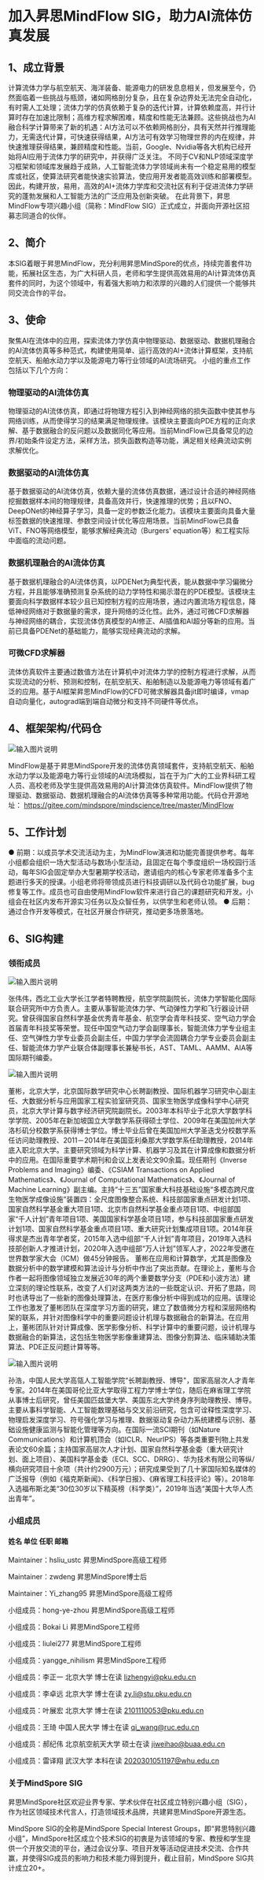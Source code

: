 # 加入昇思MindFlow SIG，助力AI流体仿真发展

## 1、成立背景

计算流体力学与航空航天、海洋装备、能源电力的研发息息相关，但发展至今，仍然面临着一些挑战与瓶颈，诸如网格剖分复杂，且在复杂边界处无法完全自动化，有时需人工处理；流体力学的仿真依赖于复杂的迭代计算，计算依赖度高，并行计算时存在加速比限制；高维方程求解困难，精度和性能无法兼顾。这些挑战也为AI融合科学计算带来了新的机遇：AI方法可以不依赖网格剖分，具有天然并行推理能力，无需迭代计算，可快速获得结果，AI方法可有效学习物理世界的内在规律，并快速推理获得结果，兼顾精度和性能。当前，Google、Nvidia等各大机构已经开始将AI应用于流体力学的研究中，并获得广泛关注。
不同于CV和NLP领域深度学习框架和领域库发展趋于成熟，人工智能流体力学领域尚未有一个稳定易用的模型库或社区，使算法研究者能快速实验算法，使应用开发者能高效训练和部署模型。
因此，构建开放，易用，高效的AI+流体力学库和交流社区有利于促进流体力学研究的蓬勃发展和人工智能方法的广泛应用及创新突破。
在此背景下，昇思MindFlow专项兴趣小组（简称：MindFlow SIG）正式成立，并面向开源社区招募志同道合的伙伴。

## 2、简介

本SIG着眼于昇思MindFlow，充分利用昇思MindSpore的优点，持续完善套件功能，拓展社区生态，为广大科研人员，老师和学生提供高效易用的AI计算流体仿真套件的同时，为这个领域中，有着强大影响力和浓厚的兴趣的人们提供一个能够共同交流合作的平台。

## 3、使命

聚焦AI在流体中的应用，探索流体力学仿真中物理驱动、数据驱动、数据机理融合的AI流体仿真等多种范式，构建使用简单、运行高效的AI+流体计算框架，支持航空航天、船舶水动力学以及能源电力等行业领域的AI流场研究。
小组的重点工作包括以下几个方向：

### 物理驱动的AI流体仿真

物理驱动的AI流体仿真，即通过将物理方程引入到神经网络的损失函数中使其参与网络训练，从而使得学习的结果满足物理规律。该模块主要面向PDE方程的正向求解、基于数据融合的反问题以及数据同化等应用。当前MindFlow已具备常见的边界/初始条件设定方法，采样方法，损失函数构造等功能，满足相关经典流动实例求解优化。

### 数据驱动的AI流体仿真

基于数据驱动的AI流体仿真，依赖大量的流体仿真数据，通过设计合适的神经网络挖掘数据样本间的物理规律，具备高效并行，快速推理的优势；且以FNO、DeepONet的神经算子学习，具备一定的参数泛化能力。该模块主要面向具备大量标签数据的快速推理、参数空间设计优化等应用场景。当前MindFlow已具备ViT、FNO等网络模型，能够求解经典流动（Burgers' equation等）和工程实际中面临的流动问题。

### 数据机理融合的AI流体仿真

基于数据机理融合的AI流体仿真，以PDENet为典型代表，能从数据中学习偏微分方程，并且能够准确预测复杂系统的动力学特性和揭示潜在的PDE模型。该模块主要面向科学数据样本较少且已知控制方程的应用场景，通过内置流场方程信息，降低神经网络对于数据量的需求，提升网络的泛化性。此外，通过可微CFD求解器与神经网络的耦合，实现流体仿真模型的AI修正、AI插值和AI超分等新的应用。当前已具备PDENet的基础能力，能够实现经典流动的求解。

### 可微CFD求解器

流体仿真软件主要通过数值方法在计算机中对流体力学的控制方程进行求解，从而实现流动的分析、预测和控制，在航空航天、船舶制造以及能源电力等领域有着广泛的应用。基于AI框架昇思MindFlow的CFD可微求解器具备jit即时编译，vmap自动向量化，autograd端到端自动微分和支持不同硬件等优点。

## 4、框架架构/代码仓

![输入图片说明](images/mindflow_archi_CN.png)

MindFlow是基于昇思MindSpore开发的流体仿真领域套件，支持航空航天、船舶水动力学以及能源电力等行业领域的AI流场模拟，旨在于为广大的工业界科研工程人员、高校老师及学生提供高效易用的AI计算流体仿真软件。MindFlow提供了物理驱动、数据驱动、数据机理融合的AI流体仿真等多种常用功能。代码仓开源地址：
https://gitee.com/mindspore/mindscience/tree/master/MindFlow

## 5、工作计划

● 前期：以成员学术交流活动为主，为MindFlow演进和功能完善提供参考。每年小组都会组织一场大型活动与数场小型活动，且固定在每个季度组织一场校园行活动，每年SIG会固定举办大型暑期学校活动，邀请组内的核心专家老师准备多个主题进行多天的授课。小组老师将带领成员进行科技调研以及代码仓功能扩展，bug修复等工作。成员也可自由使用MindFlow软件来进行自己的课题研究和开发。小组会在社区内发布开源实习任务以及众智任务，以供学生和老师认领。
● 后期：通过合作开发等模式，在社区开展合作研究，推动更多场景落地。

## 6、SIG构建

### 领衔成员

![输入图片说明](images/%E5%BC%A0%E4%BC%9F%E4%BC%9F.jpeg)

张伟伟，西北工业大学长江学者特聘教授，航空学院副院长，流体力学智能化国际联合研究所中方负责人。主要从事智能流体力学、气动弹性力学和飞行器设计研究。曾获得国家自然科学基金优秀青年基金、航空学会青年科技奖、空气动力学会首届青年科技奖等荣誉。现任中国空气动力学会副理事长，智能流体力学专业组主任、空气弹性力学专业委员会副主任，中国力学学会流固耦合力学专业委员会副主任、智能流体力学产业联合体副理事长兼秘书长，AST、TAML、AAMM、AIA等国际期刊编委。

![输入图片说明](images/%E8%91%A3%E5%BD%AC.jpeg)

董彬，北京大学，北京国际数学研究中心长聘副教授、国际机器学习研究中心副主任、大数据分析与应用国家工程实验室研究员、国家生物医学成像科学中心研究员，北京大学计算与数字经济研究院副院长。2003年本科毕业于北京大学数学科学学院、2005年在新加坡国立大学数学系获得硕士学位、2009年在美国加州大学洛杉矶分校数学系获得博士学位。博士毕业后曾在美国加州大学圣迭戈分校数学系任访问助理教授、2011－2014年在美国亚利桑那大学数学系任助理教授，2014年底入职北京大学。主要研究领域为科学计算、机器学习及其在计算成像和数据分析中的应用。在国际重要学术期刊和会议上发表论文90余篇。现任期刊《Inverse Problems and Imaging》编委、《CSIAM Transactions on Applied Mathematics》、《Journal of Computational Mathematics》、《Journal of Machine Learning》副主编。主持“十三五”国家重大科技基础设施“多模态跨尺度生物医学成像设施”装置四：全尺度图像整合系统、科技部国家重点研发计划1项、国家自然科学基金重大项目1项、北京市自然科学基金重点项目1项、中组部国家“千人计划”青年项目1项、美国国家科学基金项目1项，参与科技部国家重点研发计划1项、国家自然科学基金重点项目1项、重大研究计划集成项目1项。2014年获得求是杰出青年学者奖，2015年入选中组部“千人计划”青年项目，2019年入选科技部创新人才推进计划，2020年入选中组部“万人计划”领军人才，2022年受邀在世界数学家大会（ICM）做45分钟报告。
董彬在应用和计算数学，尤其是图像及数据分析中的数学建模和算法设计与分析中作出了突出贡献。在理论上，董彬与合作者一起将图像领域独立发展近30年的两个重要数学分支（PDE和小波方法）建立深刻的理论性联系，改变了人们对这两类方法的一些既定认识、开拓了思路，同时也诱导出了一些新的图像处理算法，在医疗影像分析中得到成功的应用。该理论工作也激发了董彬团队在深度学习方面的研究，建立了数值微分方程和深层网络构架的联系，并针对图像科学中的重要问题设计机理与数据融合的新算法。在应用上，董彬团队针对计算成像、医学影像分析、科学计算中的重要问题，设计机理与数据融合的新算法，这包括生物医学影像重建算法、图像分割算法、临床辅助决策算法、PDE正反问题计算等等。

![输入图片说明](images/%E5%AD%99%E6%B5%A9.jpeg)

孙浩，中国人民大学高瓴人工智能学院“长聘副教授、博导"，国家高层次人才青年专家。2014年在美国哥伦比亚大学取得工程力学博士学位，随后在麻省理工学院从事博士后研究，曾任美国匹兹堡大学、美国东北大学终身序列助理教授、博导。主要从事科学智能、人工智能数理基础与交叉前沿研究，包含可诠释性深度学习、物理启发深度学习、符号强化学习与推理、数据驱动复杂动力系统建模与识别、基础设施健康监测与智能化管理等方向。在国际一流SCI期刊（如Nature Communications）和计算机顶会（如ICLR、NeurIPS）等各类重要刊物上共发表论文60余篇；主持国家高层次人才计划、国家自然科学基金委（重大研究计划、面上项目）、美国科学基金委（ECI、SCC、DRRG）、华为技术有限公司等纵/横向研究项目十余项（共计约2900万元）；研究成果受到了几十家国际知名媒体的广泛报导（例如《福克斯新闻》、《科学日报》、《麻省理工科技评论》等）。2018年入选福布斯北美“30位30岁以下精英榜（科学类）”，2019年当选“美国十大华人杰出青年”。

### 小组成员

#### 姓名 单位 任职 邮箱

Maintainer：hsliu_ustc 昇思MindSpore高级工程师

Maintainer：zwdeng 昇思MindSpore博士后

Maintainer：Yi_zhang95 昇思MindSpore高级工程师

小组成员：hong-ye-zhou 昇思MindSpore高级工程师

小组成员：Bokai Li 昇思MindSpore工程师

小组成员：liulei277 昇思MindSpore工程师

小组成员：yangge_nihilism 昇思MindSpore工程师

小组成员：李正一 北京大学 博士在读 lizhengyi@pku.edu.cn

小组成员：李卓远 北京大学 博士在读 zy.li@stu.pku.edu.cn

小组成员：叶展宏 北京大学 博士在读 2101110053@pku.edu.cn

小组成员：王琦 中国人民大学 博士在读 qi_wang@ruc.edu.cn

小组成员：郝纪伟 北京航空航天大学 硕士在读 jiweihao@buaa.edu.cn

小组成员：雷译翔 武汉大学 本科在读 2020301051197@whu.edu.cn

### 关于MindSpore SIG

昇思MindSpore社区欢迎业界专家、学术伙伴在社区成立特别兴趣小组（SIG），作为社区领域技术代言人，打造领域技术品牌，共建昇思MindSpore开源生态。

MindSpore SIG的全称是MindSpore Special Interest Groups，即“昇思特别兴趣小组”，MindSpore社区成立个技术SIG的初衷是为该领域的专家、教授和学生提供一个开放交流的平台，通过会议分享、项目开发等活动促进技术交流、合作共赢，并使得SIG成员的影响力和技术能力得到提升，截止目前，MindSpore SIG共计成立20+。
